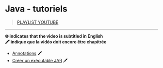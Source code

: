 # Java - tutoriels

> [PLAYLIST YOUTUBE](https://www.youtube.com/playlist?list=PLrSOXFDHBtfHpuMXidDB-c1sFVcdJ7BFZ)

---

**🌐 indicates that the video is subtitled in English**<br>
**🖍 indique que la vidéo doit encore être chapitrée**

+ [Annotations](https://www.youtube.com/watch?v=cno_XpZB8To) 🖍
+ [Créer un exécutable JAR](https://www.youtube.com/watch?v=f5hvSH6x-eY) 🖍

